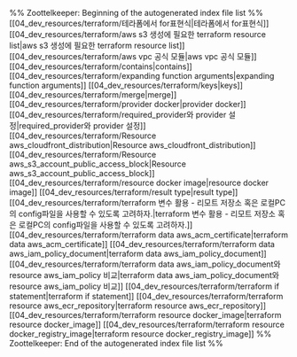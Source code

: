 %% Zoottelkeeper: Beginning of the autogenerated index file list  %%
 [[04_dev_resources/terraform/테라폼에서 for표현식|테라폼에서 for표현식]]
 [[04_dev_resources/terraform/aws s3 생성에 필요한 terraform resource list|aws s3 생성에 필요한 terraform resource list]]
 [[04_dev_resources/terraform/aws vpc 공식 모듈|aws vpc 공식 모듈]]
 [[04_dev_resources/terraform/contains|contains]]
 [[04_dev_resources/terraform/expanding function arguments|expanding function arguments]]
 [[04_dev_resources/terraform/keys|keys]]
 [[04_dev_resources/terraform/merge|merge]]
 [[04_dev_resources/terraform/provider docker|provider docker]]
 [[04_dev_resources/terraform/required_provider와 provider 설정|required_provider와 provider 설정]]
 [[04_dev_resources/terraform/Resource aws_cloudfront_distribution|Resource aws_cloudfront_distribution]]
 [[04_dev_resources/terraform/Resource aws_s3_account_public_access_block|Resource aws_s3_account_public_access_block]]
 [[04_dev_resources/terraform/resource docker image|resource docker image]]
 [[04_dev_resources/terraform/result type|result type]]
 [[04_dev_resources/terraform/terraform 변수 활용 - 리모트 저장소 혹은 로컬PC의 config파일을 사용할 수 있도록 고려하자.|terraform 변수 활용 - 리모트 저장소 혹은 로컬PC의 config파일을 사용할 수 있도록 고려하자.]]
 [[04_dev_resources/terraform/terraform data aws_acm_certificate|terraform data aws_acm_certificate]]
 [[04_dev_resources/terraform/terraform data aws_iam_policy_document|terraform data aws_iam_policy_document]]
 [[04_dev_resources/terraform/terraform data aws_iam_policy_document와 resource aws_iam_policy 비교|terraform data aws_iam_policy_document와 resource aws_iam_policy 비교]]
 [[04_dev_resources/terraform/terraform if statement|terraform if statement]]
 [[04_dev_resources/terraform/terraform resource aws_ecr_repository|terraform resource aws_ecr_repository]]
 [[04_dev_resources/terraform/terraform resource docker_image|terraform resource docker_image]]
 [[04_dev_resources/terraform/terraform resource docker_registry_image|terraform resource docker_registry_image]]
%% Zoottelkeeper: End of the autogenerated index file list  %%
